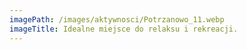 ```yaml
---
imagePath: /images/aktywnosci/Potrzanowo_11.webp
imageTitle: Idealne miejsce do relaksu i rekreacji.
---
```

